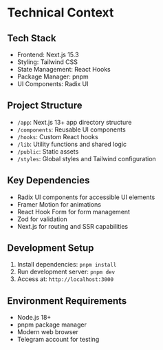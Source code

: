 # Technical Context

## Tech Stack
- Frontend: Next.js 15.3
- Styling: Tailwind CSS
- State Management: React Hooks
- Package Manager: pnpm
- UI Components: Radix UI

## Project Structure
- `/app`: Next.js 13+ app directory structure
- `/components`: Reusable UI components
- `/hooks`: Custom React hooks
- `/lib`: Utility functions and shared logic
- `/public`: Static assets
- `/styles`: Global styles and Tailwind configuration

## Key Dependencies
- Radix UI components for accessible UI elements
- Framer Motion for animations
- React Hook Form for form management
- Zod for validation
- Next.js for routing and SSR capabilities

## Development Setup
1. Install dependencies: `pnpm install`
2. Run development server: `pnpm dev`
3. Access at: `http://localhost:3000`

## Environment Requirements
- Node.js 18+
- pnpm package manager
- Modern web browser
- Telegram account for testing 